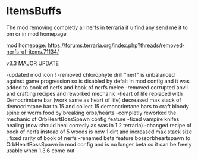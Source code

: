# ItemsBuffs
The mod removing completly all nerfs in terraria 
if u find any send me it  to pm or in mod homepage

mod homepage: https://forums.terraria.org/index.php?threads/removed-nerfs-of-items.71134/

v3.3
MAJOR UPDATE

-updated mod icon !
-removed chlorophyte drill "nerf" is unbalanced against game progression so is disabled by defalt in mod config and it was
added to book of nerfs and book of nerfs melee
-removed corrupted anvil and crafting recipes and reworked mechanic 
-heart of life replaced with Democrimtane bar (work same as heart of life)
decreased max stack of democrimtane bar to 15
and collect 15 demoncrimtane bars to craft bloody spine or worm food by breaking orbs/hearts
-completly reworked the mechanic of OrbHeartBossSpawn config feature
-fixed vampire knifes healing (now should heal correcly as was in 1.2 terraria)
-changed recipe of book of nerfs instead of 5 woods is now 1 dirt and increased max stack size
, fixed rarity of book of nerfs 
-renamed beta feature bossorbheartspawn to OrbHeartBossSpawn in mod config
and is no longer beta so it can be freely usable when 1.3.6 come out
